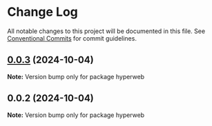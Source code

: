 # Change Log

All notable changes to this project will be documented in this file.
See [Conventional Commits](https://conventionalcommits.org) for commit guidelines.

## [0.0.3](https://github.com/__USERNAME__/__REPONAME__/compare/hyperweb@0.0.2...hyperweb@0.0.3) (2024-10-04)

**Note:** Version bump only for package hyperweb





## 0.0.2 (2024-10-04)

**Note:** Version bump only for package hyperweb
